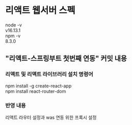 # 리액트 웹서버 스펙
node -v  
v16.13.1  
npm -v  
8.3.0  

## "리액트-스프링부트 첫번째 연동" 커밋 내용
### 리액트 및 리액트 라이브러리 설치 명령어
npm install -g create-react-app  
npm install react-router-dom  
### 반영 내용
리액트 라우터 설정과 was 연동 위한 프록시 설정
